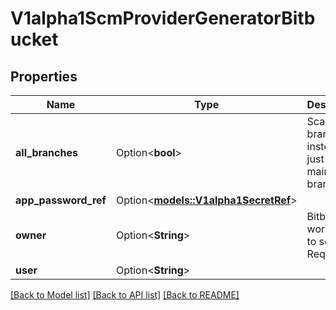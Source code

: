 # V1alpha1ScmProviderGeneratorBitbucket

## Properties

Name | Type | Description | Notes
------------ | ------------- | ------------- | -------------
**all_branches** | Option<**bool**> | Scan all branches instead of just the main branch. | [optional]
**app_password_ref** | Option<[**models::V1alpha1SecretRef**](v1alpha1SecretRef.md)> |  | [optional]
**owner** | Option<**String**> | Bitbucket workspace to scan. Required. | [optional]
**user** | Option<**String**> |  | [optional]

[[Back to Model list]](../README.md#documentation-for-models) [[Back to API list]](../README.md#documentation-for-api-endpoints) [[Back to README]](../README.md)


